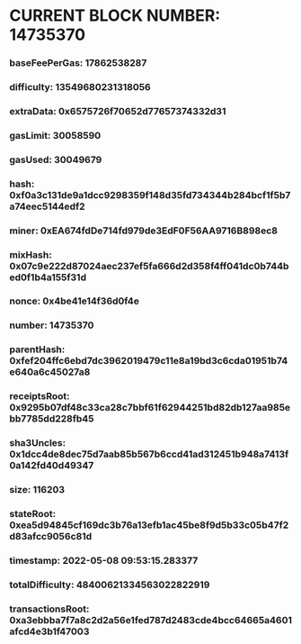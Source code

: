 # CURRENT BLOCK NUMBER: 14735370

### baseFeePerGas: 17862538287
### difficulty: 13549680231318056
### extraData: 0x6575726f70652d77657374332d31
### gasLimit: 30058590
### gasUsed: 30049679
### hash: 0xf0a3c131de9a1dcc9298359f148d35fd734344b284bcf1f5b7a74eec5144edf2
### miner: 0xEA674fdDe714fd979de3EdF0F56AA9716B898ec8
### mixHash: 0x07c9e222d87024aec237ef5fa666d2d358f4ff041dc0b744bed0f1b4a155f31d
### nonce: 0x4be41e14f36d0f4e
### number: 14735370
### parentHash: 0xfef204ffc6ebd7dc3962019479c11e8a19bd3c6cda01951b74e640a6c45027a8
### receiptsRoot: 0x9295b07df48c33ca28c7bbf61f62944251bd82db127aa985ebb7785dd228fb45
### sha3Uncles: 0x1dcc4de8dec75d7aab85b567b6ccd41ad312451b948a7413f0a142fd40d49347
### size: 116203
### stateRoot: 0xea5d94845cf169dc3b76a13efb1ac45be8f9d5b33c05b47f2d83afcc9056c81d
### timestamp: 2022-05-08 09:53:15.283377
### totalDifficulty: 48400621334563022822919
### transactionsRoot: 0xa3ebbba7f7a8c2d2a56e1fed787d2483cde4bcc64665a4601afcd4e3b1f47003
